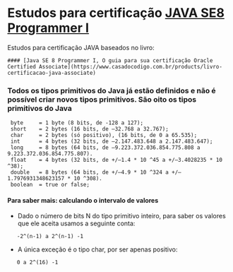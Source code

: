 # Estudos para certificação [JAVA SE8 Programmer I](https://education.oracle.com/java-se-8-programmer-i/pexam_1Z0-808)

Estudos para certificação JAVA baseados no livro: 
```
#### [Java SE 8 Programmer I, O guia para sua certificação Oracle Certified Associate](https://www.casadocodigo.com.br/products/livro-certificacao-java-associate)
```

### Todos os tipos primitivos do Java já estão definidos e não é possível criar novos tipos primitivos. São oito os tipos primitivos do Java 
```
 byte     = 1 byte (8 bits, de -128 a 127);
 short    = 2 bytes (16 bits, de –32.768 a 32.767); 
 char     = 2 bytes (só positivo), (16 bits, de 0 a 65.535);
 int      = 4 bytes (32 bits, de –2.147.483.648 a 2.147.483.647);
 long     = 8 bytes (64 bits, de –9.223.372.036.854.775.808 a 9.223.372.036.854.775.807).
 float    = 4 bytes (32 bits, de +/–1.4 * 10 ^45 a +/–3.4028235 * 10 ^38);
 double   = 8 bytes (64 bits, de +/–4.9 * 10 ^324 a +/–1.7976931348623157 * 10 ^308).
 boolean  = true or false;
```
#### Para saber mais: calculando o intervalo de valores
  * Dado o número de bits N do tipo primitivo inteiro, para saber os valores que ele aceita usamos a seguinte conta:
```
   -2^(n-1) a 2^(n-1) -1
```
   * A única exceção é o tipo char, por ser apenas positivo:  
```
   0 a 2^(16) -1
```
